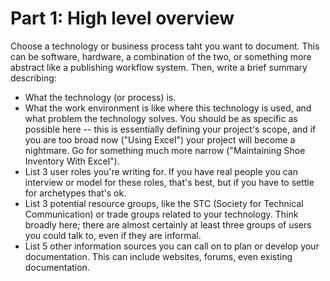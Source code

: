 # Part 1: High level overview

Choose a technology or business process taht you want to document. This can be software, hardware, a combination of the two, or something more abstract like a publishing workflow system. Then, write a brief summary describing:

* What the technology (or process) is.
* What the work environment is like where this technology is used, and what problem the technology solves. You should be as specific as possible here -- this is essentially defining your project's scope, and if you are too broad now ("Using Excel") your project will become a nightmare. Go for something much more narrow ("Maintaining Shoe Inventory With Excel"). 
* List 3 user roles you're writing for. If you have real people you can interview or model for these roles, that's best, but if you have to settle for archetypes that's ok.
* List 3 potential resource groups, like the STC (Society for Technical Communication) or trade groups related to your technology. Think broadly here; there are almost certainly at least three groups of users you could talk to, even if they are informal.
* List 5 other information sources you can call on to plan or develop your documentation. This can include websites, forums, even existing documentation.

